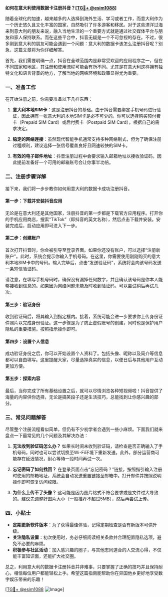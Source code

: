 **如何在意大利使用数据卡注册抖音？[[TG💪+ @esim1088](https://t.me/s/esim1088)]**

随着全球化的加速，越来越多的人选择到海外生活、学习或者工作，而意大利作为一个历史悠久且文化丰富的国家，自然吸引了许多游客和移民。对于这些漂洋过海来到意大利的朋友来说，融入当地生活的一个重要方式就是通过社交媒体平台与朋友和家人保持联系。而在这些平台中，抖音无疑是一个不可忽视的存在。不过，很多刚到意大利的朋友可能会遇到一个问题：意大利的数据卡该怎么注册抖音呢？别急，这篇文章将为你详细解答。

首先，我们需要明确一点，抖音在全球范围内是非常受欢迎的应用程序之一，但在不同国家和地区，其注册和使用流程可能会有所不同。尤其是在意大利这样拥有独特文化和语言背景的地方，了解当地的网络环境和政策显得尤为重要。

### 一、准备工作

在开始注册之前，你需要准备以下几样东西：

1. **意大利本地SIM卡**：这是注册抖音的基础。由于抖音需要绑定手机号码进行验证，因此拥有一张意大利的本地SIM卡是必不可少的。你可以选择购买预付费卡（Prepaid SIM Card）或后付费卡（Postpaid SIM Card），根据自己的需求决定。

2. **稳定的网络连接**：虽然现代智能手机通常支持多种网络制式，但为了确保注册过程顺利，建议选择一张信号覆盖良好且网速较快的SIM卡。

3. **有效的电子邮件地址**：抖音注册过程中会要求输入邮箱地址以接收验证码，因此提前准备好一个可用的邮箱账号会让你事半功倍。

### 二、注册步骤详解

接下来，我们将一步步教你如何用意大利的数据卡成功注册抖音。

#### 第一步：下载并安装抖音应用

无论是在意大利还是其他国家，注册抖音的第一步都是下载官方应用程序。打开你的手机应用商店，搜索“TikTok”（即抖音的英文名称），然后点击下载并安装。安装完成后，启动应用即可进入下一步。

#### 第二步：创建账户

首次打开抖音时，你会被引导至登录界面。如果你还没有账户，可以选择“注册新账户”。此时，系统会提示你输入手机号码。在这里，你需要使用刚刚购买的意大利本地SIM卡中的号码。输入完毕后，点击“发送验证码”，系统将会向该号码发送一条短信验证码。

请注意，在填写手机号码时，确保没有漏掉任何数字，并且确认该号码是你本人能够接收到信息的。如果因为网络问题未能及时收到验证码，可以尝试稍后再试几次。

#### 第三步：验证身份

收到验证码后，将其输入到指定框内。接着，系统可能会进一步要求你上传身份证件照片以完成身份验证。这一步骤是为了防止虚假账号的创建，同时也是保护用户隐私的重要措施。按照指示操作即可。

#### 第四步：设置个人信息

成功验证身份之后，你可以开始设置个人资料了。包括头像、昵称以及简介等信息都可以自由填写。这里提醒大家，尽量选择真实的信息，以便日后与其他用户互动更加方便。

#### 第五步：探索内容

最后，当你完成了所有基础设置之后，就可以尽情浏览各种短视频啦！抖音提供了海量的内容供你选择，无论是搞笑段子还是生活技巧，总能找到让你感兴趣的部分。

### 三、常见问题解答

尽管整个注册流程看似简单，但仍有不少初学者会遇到一些小麻烦。下面我们就来盘点一下最常见的几个问题及其解决办法：

1. **无法收到验证码怎么办？**
   如果长时间未收到验证码，请检查是否正确输入了手机号码，同时也可以尝试切换至Wi-Fi环境下重新发送。此外，部分运营商可能存在延迟情况，耐心等待一段时间再试一次。

2. **忘记密码了如何找回？**
   在登录页面点击“忘记密码？”链接，按照指引输入注册时使用的邮箱地址，系统会自动发送重置链接至邮箱中。打开邮件并按照说明操作即可恢复访问权限。

3. **为什么上传不了头像？**
   这可能是因为图片格式不符合要求或是文件过大导致的。建议先调整好图片大小（一般推荐不超过5MB），然后再尝试上传。

### 四、小贴士

- **定期更新软件版本**：为了获得最佳体验，记得定期检查是否有新版本可供升级。
- **关注隐私设置**：初次使用时，务必仔细阅读相关条款并合理配置隐私选项，避免不必要的麻烦。
- **积极参与社区活动**：加入感兴趣的圈子，与其他志同道合的人交流心得，不仅能丰富知识面，还能扩大社交圈。

总之，利用意大利的数据卡注册抖音并非难事，只要掌握了正确的技巧并且保持耐心，相信每位用户都能轻松上手。希望这篇指南能帮助你在异国他乡更好地享受数字娱乐带来的乐趣！

[[TG💪+ @esim1088](https://t.me/s/esim1088) ![Image](https://i.postimg.cc/4NQfJmqS/Snipaste-2025-05-13-00-14-12.png)]